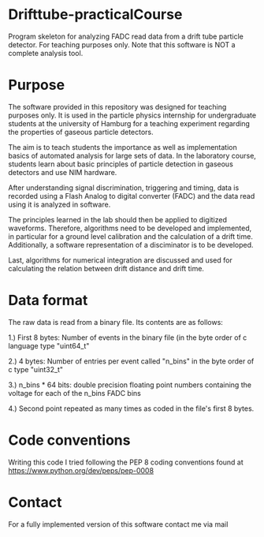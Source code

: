 # Drifttube-practicalCourse
Program skeleton for analyzing FADC read data from a drift tube particle detector. For teaching purposes only.
Note that this software is NOT a complete analysis tool.

# Purpose
The software provided in this repository was designed for teaching purposes only.
It is used in the particle physics internship for undergraduate students at the university of Hamburg for a teaching experiment regarding the properties of gaseous particle detectors.

The aim is to teach students the importance as well as implementation basics of automated analysis for large sets of data. In the laboratory course, students learn about basic principles of particle detection in gaseous detectors and use NIM hardware.

After understanding signal discrimination, triggering and timing, data is recorded using a Flash Analog to digital converter (FADC) and the data read using it is analyzed in software.

The principles learned in the lab should then be applied to digitized waveforms. Therefore, algorithms need to be developed and implemented, in particular for a ground level calibration and the calculation of a drift time. Additionally, a software representation of a disciminator is to be developed.

Last, algorithms for numerical integration are discussed and used for calculating the relation between drift distance and drift time. 
# Data format
The raw data is read from a binary file. Its contents are as follows:

1.) First 8 bytes: Number of events in the binary file (in the byte order of c language type "uint64_t"

2.) 4 bytes: Number of entries per event called "n_bins" in the byte order of c type "uint32_t"

3.) n_bins * 64 bits: double precision floating point numbers containing the voltage for each of the n_bins FADC bins

4.) Second point repeated as many times as coded in the file's first 8 bytes.

# Code conventions
Writing this code I tried following the PEP 8 coding conventions found at https://www.python.org/dev/peps/pep-0008

# Contact
For a fully implemented version of this software contact me via mail


